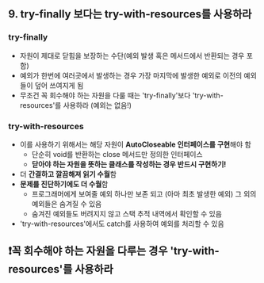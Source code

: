 ## 9. try-finally 보다는 try-with-resources를 사용하라
### try-finally
* 자원이 제대로 닫힘을 보장하는 수단(예외 발생 혹은 메서드에서 반환되는 경우 포함)
* 예외가 한번에 여러곳에서 발생하는 경우 가장 마지막에 발생한 예외로 이전의 예외들이 덮어 쓰여지게 됨
* 무조건 꼭 회수해야 하는 자원을 다룰 때는 'try-finally'보다 'try-with-resources'를 사용하라 (예외는 없음!)
### try-with-resources
* 이를 사용하기 위해서는 해당 자원이 **AutoCloseable 인터페이스를 구현**해야 함
  * 단순히 void를 반환하는 close 메서드만 정의한 인터페이스
  * **닫아야 하는 자원을 뜻하는 클래스를 작성하는 경우 반드시 구현하기!**
* 더 **간결하고 깔끔해져 읽기 수월**함
* **문제를 진단하기에도 더 수월**함
  * 프로그래머에게 보여줄 예외 하나만 보존 되고 (아마 최초 발생한 예외) 그 외의 예외들은 숨겨질 수 있음
  * 숨겨진 예외들도 버려지지 않고 스택 추적 내역에서 확인할 수 있음
* 'try-with-resources'에서도 catch를 사용하여 예외를 처리할 수 있음

  
## ❗꼭 회수해야 하는 자원을 다루는 경우 'try-with-resources'를 사용하라

